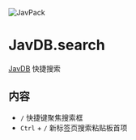 ![JavPack](https://raw.githubusercontent.com/bolin-dev/JavPack/main/static/logo.png)

# JavDB.search

[JavDB](https://javdb.com/) 快捷搜索

## 内容

- `/` 快捷键聚焦搜索框
- `Ctrl` + `/` 新标签页搜索粘贴板首项
